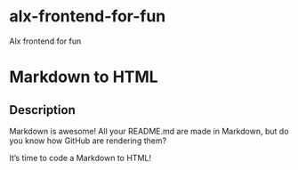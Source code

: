 # alx-frontend-for-fun
Alx frontend for fun 
# Markdown to HTML

## Description
Markdown is awesome! All your README.md are made in Markdown, but do you know how GitHub are rendering them?

It’s time to code a Markdown to HTML!
